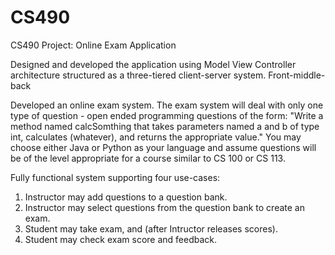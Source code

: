 # CS490
CS490 Project: Online Exam Application 

Designed and developed the application using Model View Controller architecture structured as a three-tiered client-server system.
Front-middle-back

Developed an online exam system. The exam system will deal with only one type of question - open ended programming questions of the
form: "Write a method named calcSomthing that takes parameters named a and b of type int, calculates (whatever), and returns the appropriate
value." You may choose either Java or Python as your language and assume questions will be of the level appropriate for a course similar to
CS 100 or CS 113.

Fully functional system supporting four use-cases:
1) Instructor may add questions to a question bank.
2) Instructor may select questions from the question bank to create an exam.
3) Student may take exam, and (after Intructor releases scores).
4) Student may check exam score and feedback.

